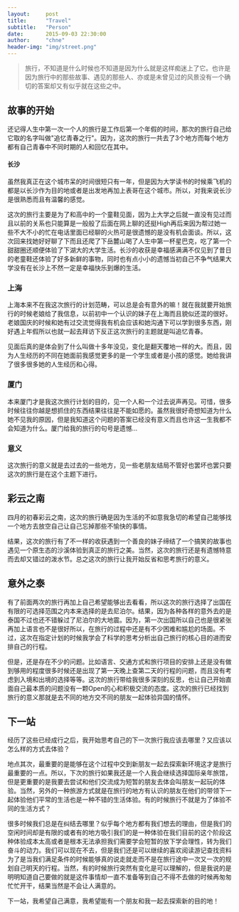 ---layout:     posttitle:      "Travel"subtitle:   "Person"date:       2015-09-03 22:30:00author:     "chne"header-img: "img/street.png"--->  旅行，不知道是什么时候也不知道是因为什么就是这样痴迷上了它。也许是因为旅行中的那些故事、遇见的那些人、亦或是未曾见过的风景没有一个确切的答案却又有似乎就在这些之中。## 故事的开始还记得人生中第一次一个人的旅行是工作后第一个年假的时间，那次的旅行自己给它取的名字叫做"追忆青春之行"。因为，这次的旅行一共去了3个地方而每个地方都有自己青春中不同时期的人和回忆在其中。#### 长沙虽然我真正在这个城市呆的时间很短只有一年，但是因为大学读书的时候乘飞机的都是以长沙作为目的地或者是出发地再加上表哥在这个城市。所以，对我来说长沙是很熟悉而且有温馨的感觉。这次的旅行主要是为了和高中的一个童鞋见面，因为上大学之后就一直没有见过而且以前的关系也只能算是一般般了后面在网上聊的还挺High再后来因为帮过她一些不大不小的忙在电话里面已经聊的火热可是很遗憾的是没有机会面谈。所以，这次回来找她好好聊了下而且还爬了下岳麓山喝了人生中第一杯星巴克，吃了第一个甜甜圈还顺便体验了下湖大的大学生活。长沙的收获是幸福感满满不仅见到了昔日的老童鞋还体验了好多新鲜的事物，同时也有点小小的遗憾当初自己不争气结果大学没有在长沙上不然一定是幸福快乐到爆的生活。### 上海上海本来不在我这次旅行的计划范畴，可以总是会有意外的嘛！就在我就要开始旅行的时候老娘给了我信息，以前初中一个认识的妹子在上海而且貌似还混的很好。老娘国庆的时候和她有过交流觉得我有机会应该和她沟通下可以学到很多东西，刚好遇上年假所以也就一起去拜访下反正这次旅行的主题就是叫追忆青春。见面后真的是体会到了什么叫做十多年没见，变化是翻天覆地一样的大。而且，因为人生经历的不同在她面前我感觉更多的是一个学生或者是小孩的感觉。她给我讲了很多很多她的人生经历和心得。### 厦门本来厦门才是我这次旅行计划的目的，见一个人和一个过去说声再见。可惜，很多时候往往你越是想抓住的东西结果往往是不能如愿的。虽然我很好奇想知道为什么她不见我的原因，但是我知道这个问题的答案已经没有意义而且也许这一生我都不会知道为什么。厦门给我的旅行的句号是遗憾...### 意义这次旅行的意义就是去过去的一些地方，见一些老朋友结局不管好也罢坏也罢只要这次的旅行是在这个主题下进行。## 彩云之南四月的初春彩云之南，这次的旅行确是因为生活的不如意我急切的希望自己能够找一个地方去放空自己让自己忘掉那些不愉快的事情。结果，这次的旅行有了不一样的收获遇到一个善良的妹子缔结了一个搞笑的故事也遇见一个原生态的沙溪体验到真正的旅行之美。当然，这次的旅行还是有遗憾特意而去却又错过的泼水节。总之这次的旅行让我开始反省和思考旅行的意义。## 意外之泰有了前面两次的旅行再加上自己希望能够出去看看，所以这次的旅行选择了出国在有限的可选择范围之内本来选择的是去尼泊尔。结果，因为各种各样的意外去的是泰国不过也还不错躲过了尼泊尔的大地震。因为，第一次出国所以自己也是很紧张再加上语言也不是很好所以，在旅行的过程中还是有不少困难和尴尬的场面。不过，这次在指定计划的时候我学会了科学的思考分析出自己旅行的核心目的进而安排自己的行程。但是，还是存在不少的问题。比如语言、交通方式和旅行项目的安排上还是没有做到够用的程度很多时候还是出现了第一天晚上查第二天的行程的问题，而且没有考虑到入境和出境的选择等等。这次的旅行带给我很多深刻的反思，也让自己开始直面自己最本质的问题没有一颗Open的心和积极交流的态度。这次的旅行已经找到旅行的意义那就是去不同的地方交不同的朋友一起体验异国的情怀。## 下一站经历了这些已经成行之后，我开始思考自己的下一次旅行我应该去哪里？又应该以怎么样的方式去体验？地点其次，最重要的是能够在这个过程中交到新朋友一起去探索新环境这才是旅行最重要的一点。所以，下次的旅行如果我还是一个人我会继续选择国际亲年旅馆，但是更重要的是我要去尝试和他们交流成为短暂的朋友去体会叫朋友一起玩的体验。当然，另外的一种旅游方式就是在旅行的地方有认识的朋友在他们的带领下一起体验他们平常的生活也是一种不错的生活体验。有的时候旅行不就是为了体验不同的生活方式？很多时候我们总是在纠结去哪里？似乎每个地方都有我们想去的理由，但是我们的空闲时间却是有限的或者有的地方吸引我们的是一种体验在我们目前的这个阶段这种体验成本太高或者是根本无法承担我们需要学会短暂的放下学会理性，转为我们奋斗的动力。我们可以现在不去，但是我们还是可以继续的喜欢阅读游记查找资料为了是当我们满足条件的时候能够真的说走就走而不是在旅行途中一次又一次的规划自己明天的行程。当然，有的时候旅行突然有变化是可以理解的，但是我说的是明明知道自己要做的就是这件事情却一直不准备等到自己不得不去做的时候再匆匆忙忙开干，结果当然是不会让人满意的。下一站，我希望自己满意，我希望能有一个朋友和我一起去探索新的目的地！